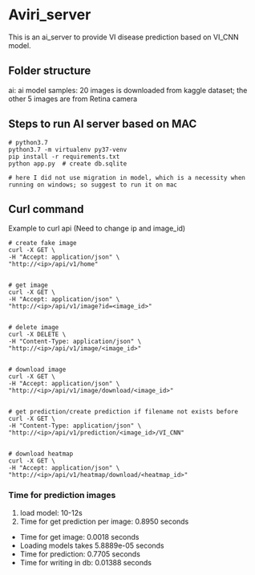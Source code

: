 # Aviri_server
This is an ai_server to provide VI disease prediction based on VI_CNN model.

## Folder structure
ai: ai model
samples: 20 images is downloaded from kaggle dataset; the other 5 images are from Retina camera


## Steps to run AI server based on MAC
```
# python3.7 
python3.7 -m virtualenv py37-venv
pip install -r requirements.txt
python app.py  # create db.sqlite

# here I did not use migration in model, which is a necessity when running on windows; so suggest to run it on mac
```

## Curl command 
Example to curl api (Need to change ip and image_id)
```
# create fake image 
curl -X GET \
-H "Accept: application/json" \
"http://<ip>/api/v1/home"  


# get image 
curl -X GET \
-H "Accept: application/json" \
"http://<ip>/api/v1/image?id=<image_id>"


# delete image 
curl -X DELETE \
-H "Content-Type: application/json" \
"http://<ip>/api/v1/image/<image_id>"


# download image 
curl -X GET \
-H "Accept: application/json" \
"http://<ip>/api/v1/image/download/<image_id>"


# get prediction/create prediction if filename not exists before
curl -X GET \
-H "Content-Type: application/json" \
"http://<ip>/api/v1/prediction/<image_id>/VI_CNN"


# download heatmap
curl -X GET \
-H "Accept: application/json" \
"http://<ip>/api/v1/heatmap/download/<heatmap_id>"
```


### Time for prediction images

1) load model: 10-12s
2) Time for get prediction per image:  0.8950 seconds <br>
  - Time for get image:  0.0018 seconds <br>
  - Loading models takes 5.8889e-05 seconds <br>
  - Time for prediction: 0.7705 seconds <br>
  - Time for writing in db:  0.01388 seconds <br>




